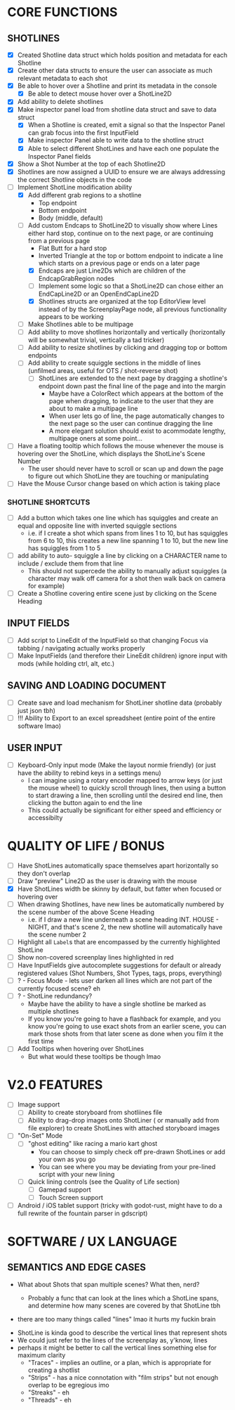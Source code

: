 # CORE FUNCTIONS
## SHOTLINES
- [x] Created Shotline data struct which holds position and metadata for each Shotline
- [x] Create other data structs to ensure the user can associate as much relevant metadata to each shot
- [x] Be able to hover over a Shotline and print its metadata in the console
  - [x] Be able to detect mouse hover over a ShotLine2D
- [x] Add ability to delete shotlines
- [x] Make inspector panel load from shotline data struct and save to data struct
  - [x] When a Shotline is created, emit a signal so that the Inspector Panel can grab focus into the first InputField
  - [x] Make inspector Panel able to write data to the shotline struct
  - [x] Able to select different ShotLines and have each one populate the Inspector Panel fields
- [x] Show a Shot Number at the top of each Shotline2D
- [x] Shotlines are now assigned a UUID to ensure we are always addressing the correct Shotline objects in the code
- [ ] Implement ShotLine modification ability
  - [x] Add different grab regions to a shotline
  	- Top endpoint
  	- Bottom endpoint
  	- Body (middle, default)
  - [ ] Add custom Endcaps to ShotLine2D to visually show where Lines either hard stop, continue on to the next page, or are continuing from a previous page
  	- Flat Butt for a hard stop
  	- Inverted Triangle at the top or bottom endpoint to indicate a line which starts on a previous page or ends on a later page
	- [x] Endcaps are just Line2Ds which are children of the EndcapGrabRegion nodes
  	- [ ] Implement some logic so that a ShotLine2D can chose either an EndCapLine2D or an OpenEndCapLine2D 
	- [x] Shotlines structs are organized at the top EditorView level instead of by the ScreenplayPage node, all previous functionality appears to be working 
  - [ ] Make Shotlines able to be multipage
  - [ ] Add ability to move shotlines horizontally and vertically (horizontally will be somewhat trivial, vertically a tad tricker)
  - [ ] Add ability to resize shotlines by clicking and dragging top or bottom endpoints
  - [ ] Add ability to create squiggle sections in the middle of lines (unfilmed areas, useful for OTS / shot-reverse shot)
	- [ ] ShotLines are extended to the next page by dragging a shotline's endpoint down past the final line of the page and into the margin
	  - Maybe have a ColorRect which appears at the bottom of the page when dragging, to indicate to the user that they are about to make a multipage line
	  - When user lets go of line, the page automatically changes to the next page so the user can continue dragging the line
	  - A more elegant solution should exist to acommodate lengthy, multipage oners at some point...
- [ ] Have a floating tooltip which follows the mouse whenever the mouse is hovering over the ShotLine, which displays the ShotLine's Scene Number
  - The user should never have to scroll or scan up and down the page to figure out which ShotLine they are touching or manipulating
- [ ] Have the Mouse Cursor change based on which action is taking place

### SHOTLINE SHORTCUTS
- [ ] Add a button which takes one line which has squiggles and create an equal and opposite line with inverted squiggle sections
  - i.e. if I create a shot which spans from lines 1 to 10, but has squiggles from 6 to 10, this creates a new line spanning 1 to 10, but the new line has squiggles from 1 to 5
- [ ] add ability to auto- squiggle a line by clicking on a CHARACTER name to include / exclude them from that line
	- This should not supercede the ability to manually adjust squiggles (a character may walk off camera for a shot then walk back on camera for example) 
- [ ] Create a Shotline covering entire scene just by clicking on the Scene Heading

## INPUT FIELDS
- [ ] Add script to LineEdit of the InputField so that changing Focus via tabbing / navigating actually works properly
- [ ] Make InputFields (and therefore their LineEdit children) ignore input with mods (while holding ctrl, alt, etc.)

## SAVING AND LOADING DOCUMENT
- [ ] Create save and load mechanism for ShotLiner shotline data (probably just json tbh)
- [ ] !!! Ability to Export to an excel spreadsheet (entire point of the entire software lmao)

## USER INPUT
- [ ] Keyboard-Only input mode (Make the layout normie friendly) (or just have the ability to rebind keys in a settings menu)
  -  I can imagine using a rotary encoder mapped to arrow keys (or just the mouse wheel) to quickly scroll through lines, then using a button to start drawing a line, then scrolling until the desired end line, then clicking the button again to end the line
  -  This could actually be significant for either speed and efficiency or accessibilty

# QUALITY OF LIFE / BONUS
- [ ] Have ShotLines automatically space themselves apart horizontally so they don't overlap
- [ ] Draw "preview" Line2D as the user is drawing with the mouse
- [x] Have ShotLines width be skinny by default, but fatter when focused or hovering over
- [ ] When drawing Shotlines, have new lines be automatically numbered by the scene number of the above Scene Heading
  - i.e. if I draw a new line underneath a scene heading INT. HOUSE - NIGHT, and that's scene 2, the new shotline will automatically have the scene number 2
- [ ] Highlight all `Label`s that are encompassed by the currently highlighted ShotLine
- [ ] Show non-covered screenplay lines highlighted in red
- [ ] Have InputFields give autocomplete suggestions for default or already registered values (Shot Numbers, Shot Types, tags, props, everything)
- [ ] ? - Focus Mode - lets user darken all lines which are not part of the currently focused scene? eh
- [ ] ? - ShotLine redundancy?
  - Maybe have the ability to have a single shotline be marked as multiple shotlines 
  - If you know you're going to have a flashback for example, and you know you're going to use exact shots from an earlier scene, you can mark those shots from that later scene as done when you film it the first time
- [ ] Add Tooltips when hovering over ShotLines
  - But what would these tooltips be though lmao

# V2.0 FEATURES
- [ ] Image support
  - [ ] Ability to create storyboard from shotliines file
  - [ ] Ability to drag-drop images onto ShotLiner ( or manually add from file explorer) to create ShotLines with attached storyboard images
- [ ] "On-Set" Mode
  - [ ] "ghost editing" like racing a mario kart ghost
	- You can choose to simply check off pre-drawn ShotLines or add your own as you go
	- You can see where you may be deviating from your pre-lined script with your new lining
  - [ ] Quick lining controls (see the Quality of Life section)
	- [ ] Gamepad support
	- [ ] Touch Screen support
- [ ] Android / iOS tablet support (tricky with godot-rust, might have to do a full rewrite of the fountain parser in gdscript)

# SOFTWARE / UX LANGUAGE

## SEMANTICS AND EDGE CASES

* What about Shots that span multiple scenes? What then, nerd?
  * Probably a func that can look at the lines which a ShotLine spans, and determine how many scenes are covered by that ShotLine tbh

* there are too many things called "lines" lmao it hurts my fuckin brain
 - ShotLine is kinda good to describe the vertical lines that represent shots
 - We could just refer to the lines of the screenplay as, y'know, lines
 - perhaps it might be better to call the vertical lines something else for maximum clarity
	- "Traces" - implies an outline, or a plan, which is appropriate for creating a shotlist
	- "Strips" - has a nice connotation with "film strips" but not enough overlap to be egregious imo
	- "Streaks" - eh
	- "Threads" - eh
	
